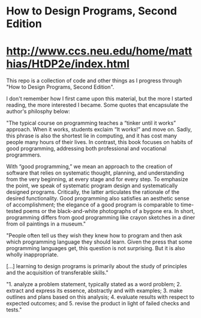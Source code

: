 # How to Design Programs, Second Edition
# http://www.ccs.neu.edu/home/matthias/HtDP2e/index.html

This repo is a collection of code and other things as I progress through "How to Design Programs, Second Edition".

I don't remember how I first came upon this material, but the more I started reading, the more interested I became. Some quotes that encapsulate the author's philosphy below:

"The typical course on programming teaches a “tinker until it works” approach. When it works, students exclaim “It works!” and move on. Sadly, this phrase is also the shortest lie in computing, and it has cost many people many hours of their lives. In contrast, this book focuses on habits of good programming, addressing both professional and vocational programmers.

With “good programming,” we mean an approach to the creation of software that relies on systematic thought, planning, and understanding from the very beginning, at every stage and for every step. To emphasize the point, we speak of systematic program design and systematically designed programs. Critically, the latter articulates the rationale of the desired functionality. Good programming also satisfies an aesthetic sense of accomplishment; the elegance of a good program is comparable to time-tested poems or the black-and-white photographs of a bygone era. In short, programming differs from good programming like crayon sketches in a diner from oil paintings in a museum."

"People often tell us they wish they knew how to program and then ask which programming language they should learn. Given the press that some programming languages get, this question is not surprising. But it is also wholly inappropriate.

[...] learning to design programs is primarily about the study of principles and the acquisition of transferable skills."

"1. analyze a problem statement, typically stated as a word problem;
2. extract and express its essence, abstractly and with examples;
3. make outlines and plans based on this analysis;
4. evaluate results with respect to expected outcomes; and
5. revise the product in light of failed checks and tests."



